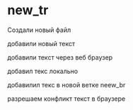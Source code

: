 ﻿# new_tr
Создали новый файл

добавили новый текст

добавили текст через веб браузер

добавил текс локально

добавилил текс в новой ветке neew_br

разрешаем конфликт текст в браузере
